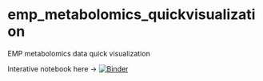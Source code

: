 # emp_metabolomics_quickvisualization
EMP metabolomics data quick visualization

Interative notebook here -> [![Binder](https://mybinder.org/badge_logo.svg)](https://mybinder.org/v2/gh/lfnothias/emp_metabolomics_quickvisualization/HEAD?filepath=202101_EMP_Metabolomics_FBMN_visualize-v3.ipynb)
